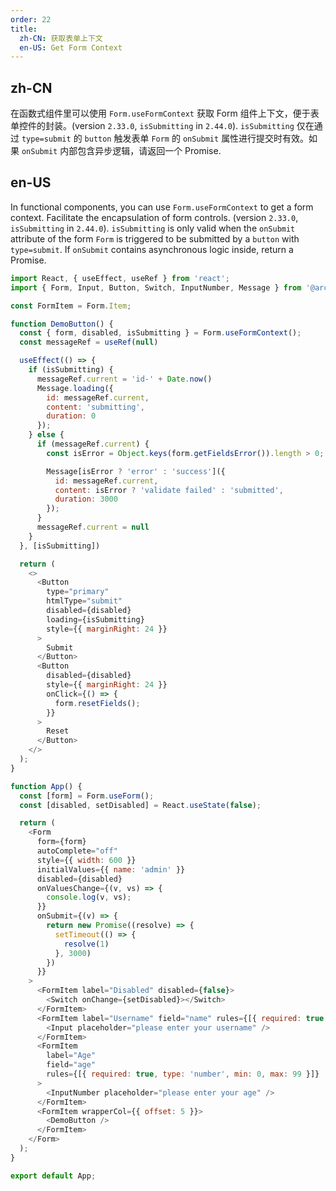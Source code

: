```yaml
---
order: 22
title:
  zh-CN: 获取表单上下文
  en-US: Get Form Context
---
```


## zh-CN

在函数式组件里可以使用 `Form.useFormContext` 获取 Form 组件上下文，便于表单控件的封装。(version `2.33.0`, `isSubmitting` in `2.44.0`). `isSubmitting` 仅在通过 `type=submit` 的 `button` 触发表单 `Form` 的 `onSubmit` 属性进行提交时有效。如果 `onSubmit` 内部包含异步逻辑，请返回一个 Promise.

## en-US

In functional components, you can use `Form.useFormContext` to get a form context. Facilitate the encapsulation of form controls. (version `2.33.0`, `isSubmitting` in `2.44.0`).
`isSubmitting` is only valid when the `onSubmit` attribute of the form `Form` is triggered to be submitted by a `button` with `type=submit`. If `onSubmit` contains asynchronous logic inside, return a Promise.

```js
import React, { useEffect, useRef } from 'react';
import { Form, Input, Button, Switch, InputNumber, Message } from '@arco-design/web-react';

const FormItem = Form.Item;

function DemoButton() {
  const { form, disabled, isSubmitting } = Form.useFormContext();
  const messageRef = useRef(null)

  useEffect(() => {
    if (isSubmitting) {
      messageRef.current = 'id-' + Date.now()
      Message.loading({
        id: messageRef.current,
        content: 'submitting',
        duration: 0
      });
    } else {
      if (messageRef.current) {
        const isError = Object.keys(form.getFieldsError()).length > 0;

        Message[isError ? 'error' : 'success']({
          id: messageRef.current,
          content: isError ? 'validate failed' : 'submitted',
          duration: 3000
        });
      }
      messageRef.current = null
    }
  }, [isSubmitting])

  return (
    <>
      <Button
        type="primary"
        htmlType="submit"
        disabled={disabled}
        loading={isSubmitting}
        style={{ marginRight: 24 }}
      >
        Submit
      </Button>
      <Button
        disabled={disabled}
        style={{ marginRight: 24 }}
        onClick={() => {
          form.resetFields();
        }}
      >
        Reset
      </Button>
    </>
  );
}

function App() {
  const [form] = Form.useForm();
  const [disabled, setDisabled] = React.useState(false);

  return (
    <Form
      form={form}
      autoComplete="off"
      style={{ width: 600 }}
      initialValues={{ name: 'admin' }}
      disabled={disabled}
      onValuesChange={(v, vs) => {
        console.log(v, vs);
      }}
      onSubmit={(v) => {
        return new Promise((resolve) => {
          setTimeout(() => {
            resolve(1)
          }, 3000)
        })
      }}
    >
      <FormItem label="Disabled" disabled={false}>
        <Switch onChange={setDisabled}></Switch>
      </FormItem>
      <FormItem label="Username" field="name" rules={[{ required: true }]}>
        <Input placeholder="please enter your username" />
      </FormItem>
      <FormItem
        label="Age"
        field="age"
        rules={[{ required: true, type: 'number', min: 0, max: 99 }]}
      >
        <InputNumber placeholder="please enter your age" />
      </FormItem>
      <FormItem wrapperCol={{ offset: 5 }}>
        <DemoButton />
      </FormItem>
    </Form>
  );
}

export default App;
```
